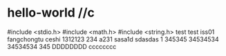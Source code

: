 # hello-world  //c
#include <stdio.h>
#include <math.h>
#include <string.h>
test
test
iss01
fangchongtu
ceshi
1312123
234
a231
sasa1d
sdasdas
1
345345
34534534
34534534
345
DDDDDDDD
cccccccc
